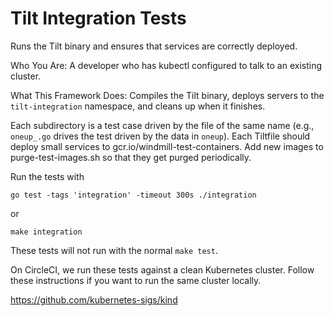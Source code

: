 # Tilt Integration Tests

Runs the Tilt binary and ensures that services are correctly deployed.

Who You Are: A developer who has kubectl configured to talk to an existing cluster.

What This Framework Does: Compiles the Tilt binary, deploys servers to the
`tilt-integration` namespace, and cleans up when it finishes.

Each subdirectory is a test case driven by the file of the same name
(e.g., `oneup_.go` drives the test driven by the data in `oneup`).
Each Tiltfile should deploy small services to gcr.io/windmill-test-containers.
Add new images to purge-test-images.sh so that they get purged periodically.

Run the tests with

```
go test -tags 'integration' -timeout 300s ./integration
```

or

```
make integration
```

These tests will not run with the normal `make test`.

On CircleCI, we run these tests against a clean Kubernetes cluster.
Follow these instructions if you want to run the same cluster locally.

https://github.com/kubernetes-sigs/kind
